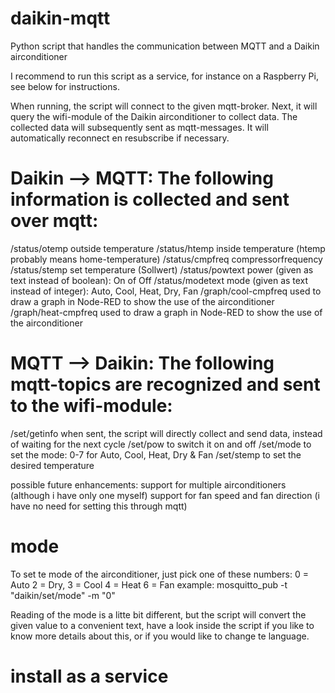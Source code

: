 # daikin-mqtt
Python script that handles the communication between MQTT and a Daikin airconditioner

I recommend to run this script as a service, for instance on a Raspberry Pi, see below for instructions.

When running, the script will connect to the given mqtt-broker. Next, it will query the wifi-module of the Daikin airconditioner to collect data. The collected data will subsequently sent as mqtt-messages. It will automatically reconnect en resubscribe if necessary.

# Daikin --> MQTT: The following information is collected and sent over mqtt:
<devicename>/status/otemp           outside temperature
<devicename>/status/htemp           inside temperature (htemp probably means home-temperature)
<devicename>/status/cmpfreq         compressorfrequency
<devicename>/status/stemp           set temperature (Sollwert)
<devicename>/status/powtext         power (given as text instead of boolean): On of Off
<devicename>/status/modetext        mode (given as text instead of integer): Auto, Cool, Heat, Dry, Fan
<devicename>/graph/cool-cmpfreq		used to draw a graph in Node-RED to show the use of the airconditioner
<devicename>/graph/heat-cmpfreq		used to draw a graph in Node-RED to show the use of the airconditioner

# MQTT --> Daikin: The following mqtt-topics are recognized and sent to the wifi-module:
<devicename>/set/getinfo    when sent, the script will directly collect and send data, instead of waiting for the next cycle
<devicename>/set/pow        to switch it on and off
<devicename>/set/mode       to set the mode: 0-7 for Auto, Cool, Heat, Dry & Fan
<devicename>/set/stemp      to set the desired temperature

possible future enhancements:
support for multiple airconditioners (although i have only one myself) 
support for fan speed and fan direction (i have no need for setting this through mqtt)

# mode

To set te mode of the airconditioner, just pick one of these numbers:
0 = Auto
2 = Dry, 
3 = Cool
4 = Heat
6 = Fan
example: mosquitto_pub -t "daikin/set/mode" -m "0"

Reading of the mode is a litte bit different, but the script will convert the given value to a convenient text, have a look inside the script if you like to know more details about this, or if you would like to change te language.

# install as a service

